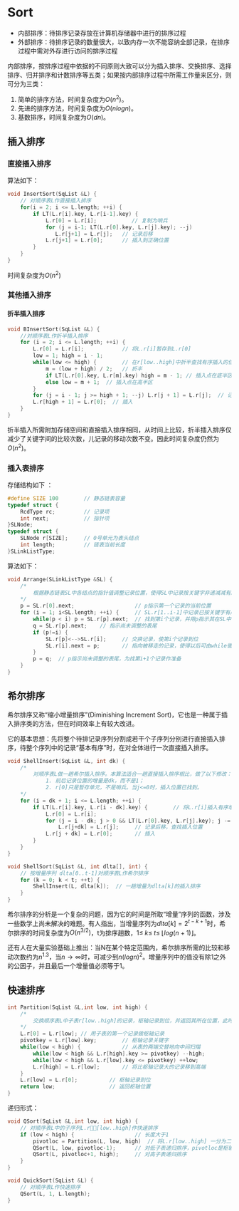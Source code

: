 # Sort

* 内部排序：待排序记录存放在计算机存储器中进行的排序过程
* 外部排序：待排序记录的数量很大，以致内存一次不能容纳全部记录，在排序过程中需对外存进行访问的排序过程

内部排序，按排序过程中依据的不同原则大致可以分为插入排序、交换排序、选择排序、归并排序和计数排序等五类；如果按内部排序过程中所需工作量来区分，则可分为三类：

1. 简单的排序方法，时间复杂度为$O(n^2)$。
2. 先进的排序方法，时间复杂度为$O(nlogn)$。
3. 基数排序，时间复杂度为$O(dn)$。

## 插入排序

### 直接插入排序

 算法如下：

 ```c
 void InsertSort(SqList &L) {
     // 对顺序表L作直接插入排序
     for(i = 2; i <= L.length; ++i) {
         if LT(L.r[i].key, L.r[i-1].key) {
             L.r[0] = L.r[i];           // 复制为哨兵
             for (j = i-1; LT(L.r[0].key, L.r[j].key); --j)
                L.r[j+1] = L.r[j];   // 记录后移
             L.r[j+1] = L.r[0];      // 插入到正确位置
         }
     }
 }
 ```

 时间复杂度为$O(n^2)$

### 其他插入排序

#### 折半插入排序

```c
void BInsertSort(SqList &L) {
    //对顺序表L作折半插入排序
    for (i = 2; i <= L.length; ++i) {
        L.r[0] = L.r[i];            // 将L.r[i]暂存到L.r[0]
        low = 1; high = i - 1;
        while(low <= high) {        // 在r[low..high]中折半查找有序插入的位置
            m = (low + high) / 2;   // 折半
            if LT(L.r[0].key, L.r[m].key) high = m - 1; // 插入点在底半区
            else low = m + 1;  // 插入点在高半区
        }
        for (j = i - 1; j >= high + 1; --j) L.r[j + 1] = L.r[j];  // 记录后移
        L.r[high + 1] = L.r[0];  // 插入
    }
}
```

折半插入所需附加存储空间和直接插入排序相同，从时间上比较，折半插入排序仅减少了关键字间的比较次数，儿记录的移动次数不变。因此时间复杂度仍然为$O(n^2)$。

### 插入表排序

存储结构如下 ：

```c
#define SIZE 100        // 静态链表容量
typedef struct {
    RcdType rc;         // 记录项
    int next;           // 指针项
}SLNode;
typedef struct {
    SLNode r[SIZE];     // 0号单元为表头结点
    int length;         // 链表当前长度
}SLinkListType;
```

算法如下：

```c
void Arrange(SLinkListType &SL) {
    /*
        根据静态链表SL中各结点的指针值调整记录位置，使得SL中记录按关键字非递减减有序顺序排列
    */
    p = SL.r[0].next;                   // p指示第一个记录的当前位置
    for (i = 1; i<SL.length; ++i) {     // SL.r[1..i-1]中记录已按关键字有序排列，第i个记录在SL中的当前位置应不小于i
        while(p < i) p = SL.r[p].next;  // 找到第i个记录，并用p指示其在SL中当前位置
        q = SL.r[p].next;    // 指示尚未调整的表尾
        if (p!=i) {
            SL.r[p]<-->SL.r[i];     // 交换记录，使第i个记录到位
            SL.r[i].next = p;       // 指向被移走的记录，使得以后可由while循环找回
        }
        p = q;  // p指示尚未调整的表尾，为找第i+1个记录作准备
    }
}

```

## 希尔排序

希尔排序又称“缩小增量排序”(Diminishing Increment Sort)，它也是一种属于插入排序类的方法，但在时间效率上有较大改进。

它的基本思想：先将整个待排记录序列分割成若干个子序列分别进行直接插入排序，待整个序列中的记录“基本有序”时，在对全体进行一次直接插入排序。

```c
void ShellInsert(SqList &L, int dk) {
    /*
        对顺序表L做一趟希尔插入排序。本算法适合一趟直接插入排序相比，做了以下修改：
            1. 前后记录位置的增量是dk，而不是1；
            2. r[0]只是暂存单元，不是哨兵。当j<=0时，插入位置已找到。
    */
    for (i = dk + 1; i <= L.length; ++i) {
        if LT(L.r[i].key, L.r[i - dk].key) {        // 将L.r[i]插入有序增量子表
            L.r[0] = L.r[i];
            for (j = i - dk; j > 0 && LT(L.r[0].key, L.r[j].key); j -= dk)
                L.r[j+dk] = L.r[j];     // 记录后移，查找插入位置
            L.r[j + dk] = L.r[0];       // 插入
        }
    }
}

void ShellSort(SqList &L, int dlta[], int) {
    // 按增量序列 dlta[0..t-1]对顺序表L作希尔排序
    for (k = 0; k < t; ++t) {
        ShellInsert(L, dlta[k]);  // 一趟增量为dlta[k]的插入排序
    }
}
```

希尔排序的分析是一个复杂的问题，因为它的时间是所取“增量”序列的函数，涉及一些数学上尚未解决的难题。有人指出，当增量序列为$dlta[k]=2^{t-k+1}$时，希尔排序的时间复杂度为$O(n^{3/2})$，t为排序趟数，$1\leq\;k\leq\;t\leq\; \lfloor log(n+1)\rfloor$。

还有人在大量实验基础上推出：当N在某个特定范围内，希尔排序所需的比较和移动次数约为$n^{1.3}$，当$n\to\infty$时，可减少到$n(logn)^{2}$。增量序列中的值没有除1之外的公因子，并且最后一个增量值必须等于1。

## 快速排序

```c
int Partition(SqList &L,int low, int high) {
    /*
        交换顺序表L中子表r[low..high]的记录，枢轴记录到位，并返回其所在位置，此时在它之前(后)的记录均不大(小)于它
    */
    L.r[0] = L.r[low]; // 用子表的第一个记录做枢轴记录
    pivotkey = L.r[low].key;        // 枢轴记录关键字
    while(low < high) {             // 从表的两端交替地向中间扫描
        while(low < high && L.r[high].key >= pivotkey) --high;              // 将比枢轴记录小的移动到低端
        while(low < high && L.r[low].key <= pivotkey) ++low;
        L.r[high] = L.r[low];       // 将比枢轴记录大的记录移到高端
    }
    L.r[low] = L.r[0];          // 枢轴记录到位
    return low;                 // 返回枢轴位置
}
```

递归形式：

```c
void QSort(SqList &L,int low, int high) {
    // 对顺序表L中的子序列L.r[low..high]作快速排序
    if (low < high) {                   // 长度大于1
        pivotloc = Partition(L, low, high)  // 将L.r[low..high] 一分为二
        QSort(L, low, pivotloc-1);      // 对低子表递归排序，pivotloc是枢轴位置
        QSort(L, pivotloc+1, high);     // 对高子表递归排序
    }
}

void QuickSort(SqList &L) {
    // 对顺序表L作快速排序
    QSort(L, 1, L.length);
}
```